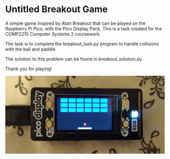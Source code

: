 # Untitled Breakout Game
 
A simple game inspired by Atari Breakout that can be played on the Raspberry Pi Pico, with the Pico Display Pack.
This is a task created for the COMP2215 Computer Systems 2 coursework.

The task is to complete the breakout_task.py program to handle collisions with the ball and paddle.

The solution to this problem can be found in breakout_solution.py.

Thank you for playing!

![Pico Display with the game running on it :D](https://github.com/irfan4902/pico-breakout/blob/main/pico.jpg)